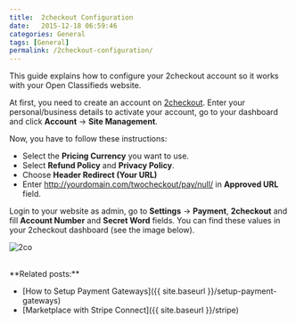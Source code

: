 ```yaml
---
title:  2checkout Configuration
date:   2015-12-18 06:59:46
categories: General
tags: [General]
permalink: /2checkout-configuration/
---
```

This guide explains how to configure your 2checkout account so it works with your Open Classifieds website. 

At first, you need to create an account on [2checkout](https://www.2checkout.com/). Enter your personal/business details to activate your account, go to your dashboard and click **Account** -> **Site Management**.

Now, you have to follow these instructions:

+ Select the **Pricing Currency** you want to use.
+ Select **Refund Policy** and **Privacy Policy**.
+ Choose **Header Redirect (Your URL)**
+ Enter http://yourdomain.com/twocheckout/pay/null/ in **Approved URL** field.

Login to your website as admin, go to **Settings** -> **Payment**, **2checkout** and fill **Account Number** and **Secret Word** fields. You can find these values in your 2checkout dashboard (see the image below).

![2co](//docs.yclas.com/images/2co.jpg)

<br>
**Related posts:**

+ [How to Setup Payment Gateways]({{ site.baseurl }}/setup-payment-gateways)
+ [Marketplace with Stripe Connect]({{ site.baseurl }}/stripe)

